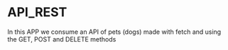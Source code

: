 # API_REST
In this APP we consume an API of pets (dogs) made with fetch and using the GET, POST and DELETE methods
